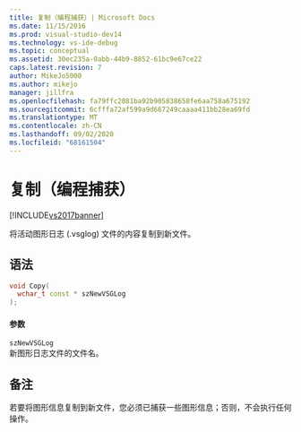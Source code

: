 ```yaml
---
title: 复制（编程捕获）| Microsoft Docs
ms.date: 11/15/2016
ms.prod: visual-studio-dev14
ms.technology: vs-ide-debug
ms.topic: conceptual
ms.assetid: 30ec235a-0abb-44b9-8852-61bc9e67ce22
caps.latest.revision: 7
author: MikeJo5000
ms.author: mikejo
manager: jillfra
ms.openlocfilehash: fa79ffc2081ba92b905838658fe6aa758a675192
ms.sourcegitcommit: 6cfffa72af599a9d667249caaaa411bb28ea69fd
ms.translationtype: MT
ms.contentlocale: zh-CN
ms.lasthandoff: 09/02/2020
ms.locfileid: "68161504"
---
```

# <a name="copy-programmatic-capture"></a>复制（编程捕获）
[!INCLUDE[vs2017banner](../includes/vs2017banner.md)]

将活动图形日志 (.vsglog) 文件的内容复制到新文件。  
  
## <a name="syntax"></a>语法  
  
```cpp  
void Copy(  
  wchar_t const * szNewVSGLog  
);  
```  
  
#### <a name="parameters"></a>参数  
 `szNewVSGLog`  
 新图形日志文件的文件名。  
  
## <a name="remarks"></a>备注  
 若要将图形信息复制到新文件，您必须已捕获一些图形信息；否则，不会执行任何操作。
